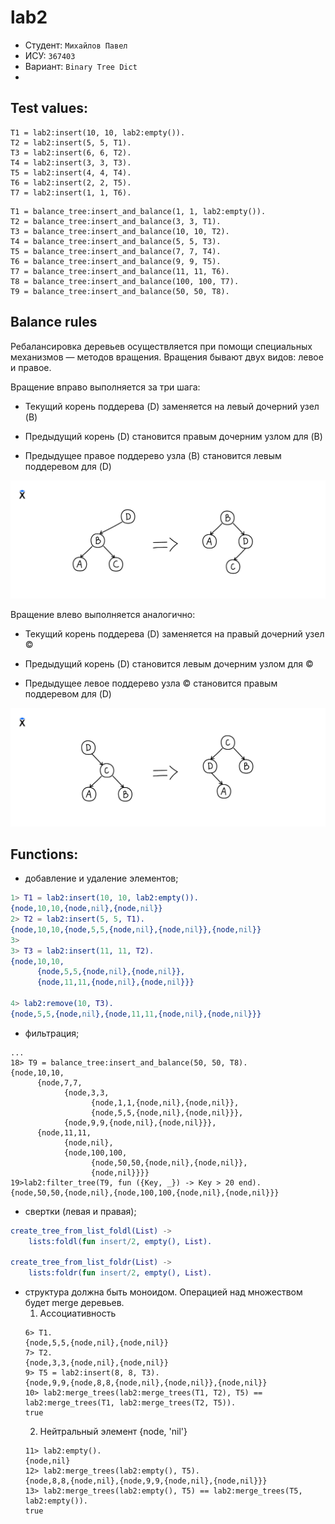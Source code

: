 lab2
=====
- Студент: ``` Михайлов Павел ```
- ИСУ: ``` 367403 ```
- Вариант: ``` Binary Tree Dict ```
- 
##  Test values:

```
T1 = lab2:insert(10, 10, lab2:empty()).
T2 = lab2:insert(5, 5, T1).    
T3 = lab2:insert(6, 6, T2).
T4 = lab2:insert(3, 3, T3).
T5 = lab2:insert(4, 4, T4).
T6 = lab2:insert(2, 2, T5).
T7 = lab2:insert(1, 1, T6).
```

```
T1 = balance_tree:insert_and_balance(1, 1, lab2:empty()).
T2 = balance_tree:insert_and_balance(3, 3, T1).
T3 = balance_tree:insert_and_balance(10, 10, T2).
T4 = balance_tree:insert_and_balance(5, 5, T3).
T5 = balance_tree:insert_and_balance(7, 7, T4).
T6 = balance_tree:insert_and_balance(9, 9, T5).
T7 = balance_tree:insert_and_balance(11, 11, T6).
T8 = balance_tree:insert_and_balance(100, 100, T7).
T9 = balance_tree:insert_and_balance(50, 50, T8).
```

## Balance rules
Ребалансировка деревьев осуществляется при помощи специальных механизмов — методов вращения. Вращения бывают двух видов: левое и правое.

Вращение вправо выполняется за три шага:

- Текущий корень поддерева (D) заменяется на левый дочерний узел (B)

- Предыдущий корень (D) становится правым дочерним узлом для (B)

- Предыдущее правое поддерево узла (B) становится левым поддеревом для (D)

![alt text](resources/image1.png)

Вращение влево выполняется аналогично:

- Текущий корень поддерева (D) заменяется на правый дочерний узел ©

- Предыдущий корень (D) становится левым дочерним узлом для ©

- Предыдущее левое поддерево узла © становится правым поддеревом для (D)

![alt text](resources/image2.png)


## Functions:

- добавление и удаление элементов;
``` erlang
1> T1 = lab2:insert(10, 10, lab2:empty()).
{node,10,10,{node,nil},{node,nil}}
2> T2 = lab2:insert(5, 5, T1).    
{node,10,10,{node,5,5,{node,nil},{node,nil}},{node,nil}}
3>    
3> T3 = lab2:insert(11, 11, T2).
{node,10,10,
      {node,5,5,{node,nil},{node,nil}},
      {node,11,11,{node,nil},{node,nil}}}

4> lab2:remove(10, T3).
{node,5,5,{node,nil},{node,11,11,{node,nil},{node,nil}}}

```
- фильтрация;
```
...
18> T9 = balance_tree:insert_and_balance(50, 50, T8).
{node,10,10,
      {node,7,7,
            {node,3,3,
                  {node,1,1,{node,nil},{node,nil}},
                  {node,5,5,{node,nil},{node,nil}}},
            {node,9,9,{node,nil},{node,nil}}},
      {node,11,11,
            {node,nil},
            {node,100,100,
                  {node,50,50,{node,nil},{node,nil}},
                  {node,nil}}}}
19>lab2:filter_tree(T9, fun ({Key, _}) -> Key > 20 end).  
{node,50,50,{node,nil},{node,100,100,{node,nil},{node,nil}}}
```
- свертки (левая и правая);
``` erl
create_tree_from_list_foldl(List) ->
    lists:foldl(fun insert/2, empty(), List).

create_tree_from_list_foldr(List) ->
    lists:foldr(fun insert/2, empty(), List).
```
- структура должна быть моноидом.
    Операцией над множеством будет merge деревьев.
  1) Ассоциативность
    ```
    6> T1.
    {node,5,5,{node,nil},{node,nil}}
    7> T2.
    {node,3,3,{node,nil},{node,nil}}
    9> T5 = lab2:insert(8, 8, T3).
    {node,9,9,{node,8,8,{node,nil},{node,nil}},{node,nil}}
    10> lab2:merge_trees(lab2:merge_trees(T1, T2), T5) == lab2:merge_trees(T1, lab2:merge_trees(T2, T5)).
    true
    ```
   2) Нейтральный элемент {node, 'nil'}
    ```
    11> lab2:empty().
    {node,nil}
    12> lab2:merge_trees(lab2:empty(), T5).                                                              
    {node,8,8,{node,nil},{node,9,9,{node,nil},{node,nil}}}
    13> lab2:merge_trees(lab2:empty(), T5) == lab2:merge_trees(T5, lab2:empty()).
    true
    ```
